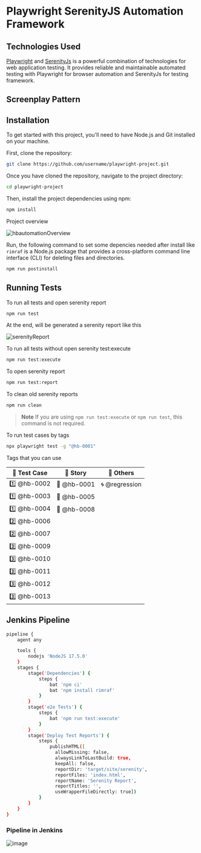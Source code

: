 # Playwright SerenityJS Automation Framework

## Technologies Used

[Playwright](https://playwright.dev/) and [SerenityJs](https://serenity-js.org/) is a powerful combination of technologies for web application testing. It provides reliable and maintainable automated testing with Playwright for browser automation and SerenityJs for testing framework.

## Screenplay Pattern

## Installation

To get started with this project, you'll need to have Node.js and Git installed on your machine.

First, clone the repository:

```bash
git clone https://github.com/username/playwright-project.git
```

Once you have cloned the repository, navigate to the project directory:

```bash
cd playwright-project
```

Then, install the project dependencies using npm:

```bash
npm install
```

Project overview

![hbautomationOverview](https://user-images.githubusercontent.com/60171460/233871320-1767dece-7430-476b-9ffa-c9b553a29fa3.PNG)

Run, the following command to set some depencies needed after install like `rimraf` is a Node.js package that provides a cross-platform command line interface (CLI) for deleting files and directories.

```bash
npm run postinstall
```

## Running Tests

To run all tests and open serenity report

```bash
npm run test
```

At the end, will be generated a serenity report like this

![serenityReport](https://user-images.githubusercontent.com/60171460/233871291-4bc7ae00-3230-4472-887b-483e662eb037.gif)

To run all tests without open serenity test:execute

```bash
npm run test:execute
```

To open serenity report

```bash
npm run test:report
```

To clean old serenity reports

```bash
npm run clean
```

> **Note**
> If you are using `npm run test:execute` or `npm run test`, this command is not required.

To run test cases by tags

```bash
npx playwright test -g "@hb-0001"
```

Tags that you can use

| 📘 Test Case | 📗 Story    | 📓 Others      |
| ------------ | ----------- | -------------- |
| 1️⃣ @hb-0002  | 📗 @hb-0001 | 🌀 @regression |
| 1️⃣ @hb-0003  | 📗 @hb-0005 |                |
| 1️⃣ @hb-0004  | 📗 @hb-0008 |                |
| 2️⃣ @hb-0006  |             |                |
| 2️⃣ @hb-0007  |             |                |
| 3️⃣ @hb-0009  |             |                |
| 3️⃣ @hb-0010  |             |                |
| 3️⃣ @hb-0011  |             |                |
| 3️⃣ @hb-0012  |             |                |
| 3️⃣ @hb-0013  |             |                |

## Jenkins Pipeline

```bash
pipeline {
    agent any

    tools {
        nodejs 'NodeJS 17.5.0'
    }
    stages {
        stage('Dependencies') {
            steps {
                bat 'npm ci'
                bat 'npm install rimraf'
            }
        }
        stage('e2e Tests') {
            steps {
                bat 'npm run test:execute'
            }
        }
        stage('Deploy Test Reports') {
            steps {
                publishHTML([
                  allowMissing: false,
                  alwaysLinkToLastBuild: true,
                  keepAll: false,
                  reportDir: 'target/site/serenity',
                  reportFiles: 'index.html',
                  reportName: 'Serenity Report',
                  reportTitles: '',
                  useWrapperFileDirectly: true])
            }
        }
    }
}
```

### Pipeline in Jenkins

![image](https://user-images.githubusercontent.com/60171460/233922016-90c5e823-4ca6-4c9a-97b2-d8d97b54b8f2.png)
